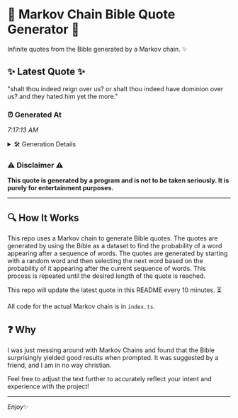 # 📖 Markov Chain Bible Quote Generator 📖

Infinite quotes from the Bible generated by a Markov chain. ✨

## ✨ Latest Quote ✨
"shalt thou indeed reign over us? or shalt thou indeed have dominion over us? and they hated him yet the more."

### ⏰ Generated At
*7:17:13 AM*

<details>
    <summary>🛠️ Generation Details</summary>
    <p>
        <strong>🌱 Seed:</strong> shalt<br>
        <strong>🔄 Iterations:</strong> 20<br>
        <strong>📜 Context History:</strong><br>[ shalt ]: thou<br>[ shalt, thou ]: indeed<br>[ shalt, thou, indeed ]: reign<br>[ shalt, thou, indeed, reign ]: over<br>[ shalt, thou, indeed, reign, over ]: us?<br>[ shalt, thou, indeed, reign, over, us? ]: or<br>[ thou, indeed, reign, over, us?, or ]: shalt<br>[ indeed, reign, over, us?, or, shalt ]: thou<br>[ reign, over, us?, or, shalt, thou ]: indeed<br>[ over, us?, or, shalt, thou, indeed ]: have<br>[ us?, or, shalt, thou, indeed, have ]: dominion<br>[ or, shalt, thou, indeed, have, dominion ]: over<br>[ shalt, thou, indeed, have, dominion, over ]: us?<br>[ thou, indeed, have, dominion, over, us? ]: and<br>[ indeed, have, dominion, over, us?, and ]: they<br>[ have, dominion, over, us?, and, they ]: hated<br>[ dominion, over, us?, and, they, hated ]: him<br>[ over, us?, and, they, hated, him ]: yet<br>[ us?, and, they, hated, him, yet ]: the<br>[ and, they, hated, him, yet, the ]: more.<br>
    </p>
</details>

### ⚠️ Disclaimer ⚠️
**This quote is generated by a program and is not to be taken seriously. It is purely for entertainment purposes.**

---

## 🔍 How It Works

This repo uses a Markov chain to generate Bible quotes. The quotes are generated by using the Bible as a dataset to find the probability of a word appearing after a sequence of words. The quotes are generated by starting with a random word and then selecting the next word based on the probability of it appearing after the current sequence of words. This process is repeated until the desired length of the quote is reached.

This repo will update the latest quote in this README every 10 minutes. ⏳

All code for the actual Markov chain is in `index.ts`.

## ❓ Why

I was just messing around with Markov Chains and found that the Bible surprisingly yielded good results when prompted. 
It was suggested by a friend, and I am in no way christian.

Feel free to adjust the text further to accurately reflect your intent and experience with the project!

---

*Enjoy*✨
